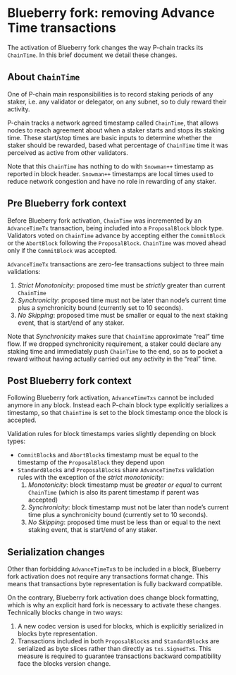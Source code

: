 # Blueberry fork: removing Advance Time transactions

The activation of Blueberry fork changes the way P-chain tracks its `ChainTime`. In this brief document we detail these changes.

## About `ChainTime`

One of P-chain main responsibilities is to record staking periods of any staker, i.e. any validator or delegator, on any subnet, so to duly reward their activity.

P-chain tracks a network agreed timestamp called `ChainTime`, that allows nodes to reach agreement about when a staker starts and stops its staking time. These start/stop times are basic inputs to determine whether the staker should be rewarded, based what percentage of `ChainTime` time it was perceived as active from other validators.

Note that this `ChainTime` has nothing to do with `Snowman++` timestamp as reported in block header. `Snowman++` timestamps are local times used to reduce network congestion and have no role in rewarding of any staker.

## Pre Blueberry fork context

Before Blueberry fork activation, `ChainTime` was incremented by an `AdvanceTimeTx` transaction, being included into a `ProposalBlock` block type. Validators voted on `ChainTime` advance by accepting either the `CommitBlock` or the `AbortBlock` following the `ProposalBlock`. `ChainTime` was moved ahead only if the `CommitBlock` was accepted.

`AdvanceTimeTx` transactions are zero-fee transactions subject to three main validations:

1. *Strict Monotonicity*: proposed time must be *strictly* greater than current `ChainTime`
2. *Synchronicity*: proposed time must not be later than node’s current time plus a synchronicity bound (currently set to 10 seconds).
3. *No Skipping*: proposed time must be smaller or equal to the next staking event, that is start/end of any staker.

Note that *Synchronicity* makes sure that `ChainTime` approximate “real” time flow. If we dropped synchronicity requirement, a staker could declare any staking time and immediately push `ChainTime` to the end, so as to pocket a reward without having actually carried out any activity in the “real” time.

## Post Blueberry fork context

Following Blueberry fork activation, `AdvanceTimeTxs` cannot be included anymore in any block. Instead each P-chain block type explicitly serializes a timestamp, so that `ChainTime` is set to the block timestamp once the block is accepted.

Validation rules for block timestamps varies slightly depending on block types:

* `CommitBlock`s and `AbortBlock`s timestamp must be equal to the timestamp of the `ProposalBlock` they depend upon
* `StandardBlock`s and `ProposalBlock`s share `AdvanceTimeTx`s validation rules with the exception of the *strict monotonicity*:
  1. *Monotonicity*: block timestamp must be *greater or equal* to current `ChainTime` (which is also its parent timestamp if parent was accepted)
  2. *Synchronicity*: block timestamp must not be later than node’s current time plus a synchronicity bound (currently set to 10 seconds).
  3. *No Skipping*: proposed time must be less than or equal to the next staking event, that is start/end of any staker.

## Serialization changes

Other than forbidding `AdvanceTimeTx`s to be included in a block, Blueberry fork activation does not require any transactions format change. This means that transactions byte representation is fully backward compatible.

On the contrary, Blueberry fork activation does change block formatting, which is why an explicit hard fork is necessary to activate these changes. Technically blocks change in two ways:

1. A new codec version is used for blocks, which is explicitly serialized in blocks byte representation.
2. Transactions included in both `ProposalBlock`s and `StandardBlock`s are serialized as byte slices rather than directly as `txs.SignedTx`s. This measure is required to guarantee transactions backward compatibility face the blocks version change.
